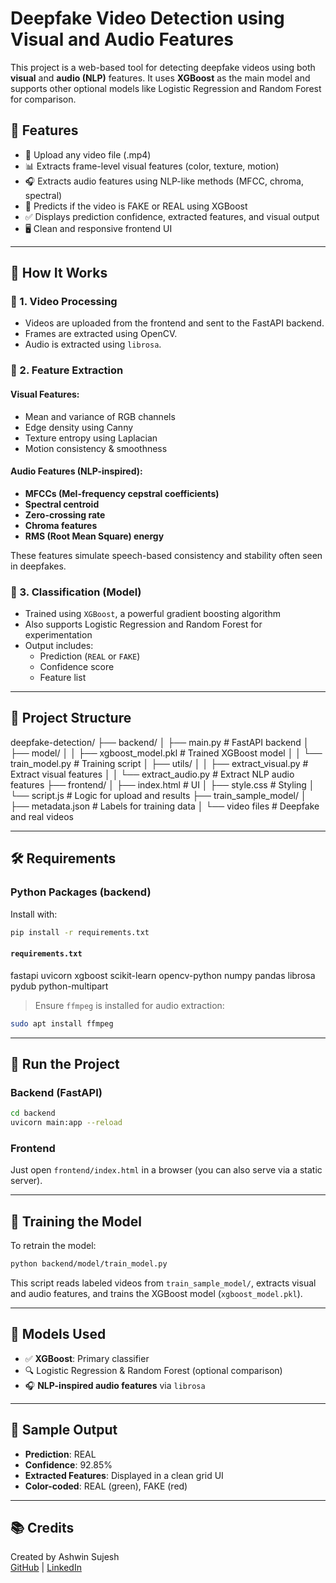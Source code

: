 # Deepfake Video Detection using Visual and Audio Features

This project is a web-based tool for detecting deepfake videos using both **visual** and **audio (NLP)** features. It uses **XGBoost** as the main model and supports other optional models like Logistic Regression and Random Forest for comparison.

## 🌟 Features

- 🎥 Upload any video file (.mp4)
- 📊 Extracts frame-level visual features (color, texture, motion)
- 🎧 Extracts audio features using NLP-like methods (MFCC, chroma, spectral)
- 🤖 Predicts if the video is FAKE or REAL using XGBoost
- ✅ Displays prediction confidence, extracted features, and visual output
- 🖥️ Clean and responsive frontend UI

---

## 🧠 How It Works

### 📌 1. Video Processing
- Videos are uploaded from the frontend and sent to the FastAPI backend.
- Frames are extracted using OpenCV.
- Audio is extracted using `librosa`.

### 📌 2. Feature Extraction

#### Visual Features:
- Mean and variance of RGB channels
- Edge density using Canny
- Texture entropy using Laplacian
- Motion consistency & smoothness

#### Audio Features (NLP-inspired):
- **MFCCs (Mel-frequency cepstral coefficients)**
- **Spectral centroid**
- **Zero-crossing rate**
- **Chroma features**
- **RMS (Root Mean Square) energy**

These features simulate speech-based consistency and stability often seen in deepfakes.

### 📌 3. Classification (Model)
- Trained using `XGBoost`, a powerful gradient boosting algorithm
- Also supports Logistic Regression and Random Forest for experimentation
- Output includes:
  - Prediction (`REAL` or `FAKE`)
  - Confidence score
  - Feature list

---

## 📁 Project Structure

deepfake-detection/
├── backend/
│   ├── main.py                  # FastAPI backend
│   ├── model/
│   │   ├── xgboost_model.pkl    # Trained XGBoost model
│   │   └── train_model.py       # Training script
│   ├── utils/
│   │   ├── extract_visual.py    # Extract visual features
│   │   └── extract_audio.py     # Extract NLP audio features
├── frontend/
│   ├── index.html               # UI
│   ├── style.css                # Styling
│   └── script.js                # Logic for upload and results
├── train_sample_model/
│   ├── metadata.json            # Labels for training data
│   └── video files              # Deepfake and real videos

---

## 🛠️ Requirements

### Python Packages (backend)

Install with:

```bash
pip install -r requirements.txt
```

#### `requirements.txt`

fastapi
uvicorn
xgboost
scikit-learn
opencv-python
numpy
pandas
librosa
pydub
python-multipart

> Ensure `ffmpeg` is installed for audio extraction:

```bash
sudo apt install ffmpeg
```

---

## 🚀 Run the Project

### Backend (FastAPI)

```bash
cd backend
uvicorn main:app --reload
```

### Frontend

Just open `frontend/index.html` in a browser (you can also serve via a static server).

---

## 🧪 Training the Model

To retrain the model:

```bash
python backend/model/train_model.py
```

This script reads labeled videos from `train_sample_model/`, extracts visual and audio features, and trains the XGBoost model (`xgboost_model.pkl`).

---

## 🧠 Models Used

- ✅ **XGBoost**: Primary classifier
- 🔍 Logistic Regression & Random Forest (optional comparison)
- 🎧 **NLP-inspired audio features** via `librosa`

---

## 📸 Sample Output

- **Prediction**: REAL
- **Confidence**: 92.85%
- **Extracted Features**: Displayed in a clean grid UI
- **Color-coded**: REAL (green), FAKE (red)

---

## 📚 Credits

Created by Ashwin Sujesh  
[GitHub](https://github.com/Ash2004win) | [LinkedIn](https://www.linkedin.com/in/ashwin-sujesh)
